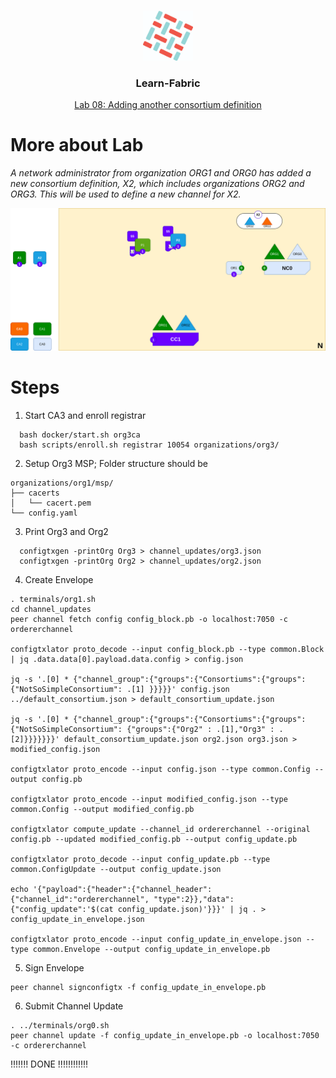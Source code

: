 <br />
<p align="center">
  <a>
    <img src="../img/fabric_logo.png" alt="Logo" width="80" height="80">
  </a>

  <h3 align="center">Learn-Fabric</h3>

  <a href="https://hyperledger-fabric.readthedocs.io/en/latest/network/network.html#adding-another-consortium-definition">
  <p align="center">
  Lab 08: Adding another consortium definition
  </a>
</p>

# More about Lab
*A network administrator from organization ORG1 and ORG0 has added a new consortium definition, X2, which includes organizations ORG2 and ORG3. This will be used to define a new channel for X2.*
<p align="left">
  <a>
    <img src="../img/lab08.png" alt="Lab 08: Adding another consortium definition">
  </a>
</p>

# Steps
1. Start CA3 and enroll registrar
```
  bash docker/start.sh org3ca
  bash scripts/enroll.sh registrar 10054 organizations/org3/
```
2. Setup Org3 MSP; Folder structure should be
```
organizations/org1/msp/
├── cacerts
│   └── cacert.pem
└── config.yaml
```
3. Print Org3 and Org2
```
  configtxgen -printOrg Org3 > channel_updates/org3.json
  configtxgen -printOrg Org2 > channel_updates/org2.json
```
4. Create Envelope
```
. terminals/org1.sh
cd channel_updates
peer channel fetch config config_block.pb -o localhost:7050 -c ordererchannel

configtxlator proto_decode --input config_block.pb --type common.Block | jq .data.data[0].payload.data.config > config.json

jq -s '.[0] * {"channel_group":{"groups":{"Consortiums":{"groups":{"NotSoSimpleConsortium": .[1] }}}}}' config.json ../default_consortium.json > default_consortium_update.json

jq -s '.[0] * {"channel_group":{"groups":{"Consortiums":{"groups":{"NotSoSimpleConsortium": {"groups":{"Org2" : .[1],"Org3" : .[2]}}}}}}}' default_consortium_update.json org2.json org3.json > modified_config.json

configtxlator proto_encode --input config.json --type common.Config --output config.pb

configtxlator proto_encode --input modified_config.json --type common.Config --output modified_config.pb

configtxlator compute_update --channel_id ordererchannel --original config.pb --updated modified_config.pb --output config_update.pb

configtxlator proto_decode --input config_update.pb --type common.ConfigUpdate --output config_update.json

echo '{"payload":{"header":{"channel_header":{"channel_id":"ordererchannel", "type":2}},"data":{"config_update":'$(cat config_update.json)'}}}' | jq . > config_update_in_envelope.json

configtxlator proto_encode --input config_update_in_envelope.json --type common.Envelope --output config_update_in_envelope.pb
```
5. Sign Envelope
```
peer channel signconfigtx -f config_update_in_envelope.pb
```
6. Submit Channel Update
```
. ../terminals/org0.sh
peer channel update -f config_update_in_envelope.pb -o localhost:7050 -c ordererchannel
```

!!!!!!! DONE !!!!!!!!!!!!